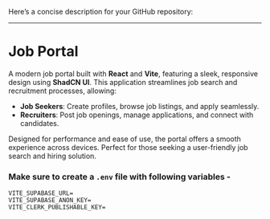 Here’s a concise description for your GitHub repository:

---

# Job Portal

A modern job portal built with **React** and **Vite**, featuring a sleek, responsive design using **ShadCN UI**. This application streamlines job search and recruitment processes, allowing:

- **Job Seekers**: Create profiles, browse job listings, and apply seamlessly.
- **Recruiters**: Post job openings, manage applications, and connect with candidates.

Designed for performance and ease of use, the portal offers a smooth experience across devices. Perfect for those seeking a user-friendly job search and hiring solution.

### Make sure to create a `.env` file with following variables -

```
VITE_SUPABASE_URL=
VITE_SUPABASE_ANON_KEY=
VITE_CLERK_PUBLISHABLE_KEY=
```
